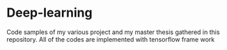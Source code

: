 # Deep-learning
Code samples of my various project and my master thesis gathered in this repository. All of the codes are implemented with tensorflow frame work
